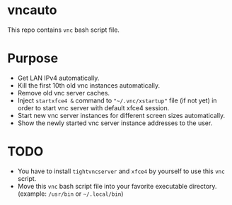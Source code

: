 # vncauto

This repo contains `vnc` bash script file.  

# Purpose

- Get LAN IPv4 automatically.
- Kill the first 10th old vnc instances automatically.
- Remove old vnc server caches.
- Inject `startxfce4 &` command to `"~/.vnc/xstartup"` file (if not yet) in order to start vnc server with default xfce4 session.
- Start new vnc server instances for different screen sizes automatically.
- Show the newly started vnc server instance addresses to the user.

# TODO

- You have to install `tightvncserver` and `xfce4` by yourself to use this `vnc` script.
- Move this `vnc` bash script file into your favorite executable directory. (example: `/usr/bin` or `~/.local/bin`)
